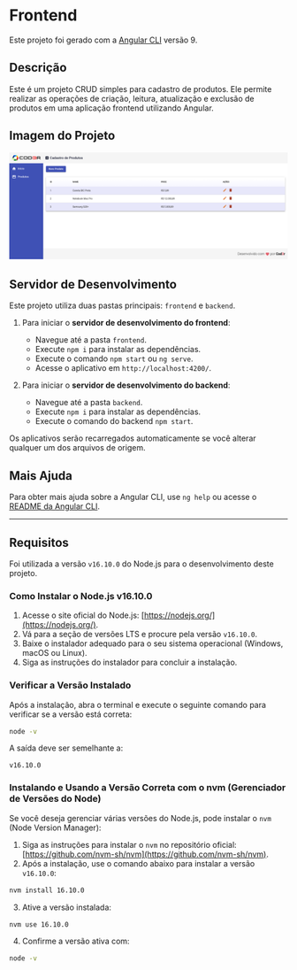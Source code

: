 # Frontend

Este projeto foi gerado com a [Angular CLI](https://github.com/angular/angular-cli) versão 9.

## Descrição

Este é um projeto CRUD simples para cadastro de produtos. Ele permite realizar as operações de criação, leitura, atualização e exclusão de produtos em uma aplicação frontend utilizando Angular.

## Imagem do Projeto

![Imagem do Projeto](imagens/localhost_4200_products.png)

## Servidor de Desenvolvimento

Este projeto utiliza duas pastas principais: `frontend` e `backend`.

1. Para iniciar o **servidor de desenvolvimento do frontend**:
   - Navegue até a pasta `frontend`.
   - Execute `npm i` para instalar as dependências.
   - Execute o comando `npm start` ou `ng serve`.
   - Acesse o aplicativo em `http://localhost:4200/`.

2. Para iniciar o **servidor de desenvolvimento do backend**:
   - Navegue até a pasta `backend`.
   - Execute `npm i` para instalar as dependências.
   - Execute o comando do backend `npm start`.

Os aplicativos serão recarregados automaticamente se você alterar qualquer um dos arquivos de origem.

## Mais Ajuda

Para obter mais ajuda sobre a Angular CLI, use `ng help` ou acesse o [README da Angular CLI](https://github.com/angular/angular-cli/blob/master/README.md).

---

## **Requisitos**

Foi utilizada a versão `v16.10.0` do Node.js para o desenvolvimento deste projeto. 

### Como Instalar o Node.js v16.10.0

1. Acesse o site oficial do Node.js: [https://nodejs.org/](https://nodejs.org/).
2. Vá para a seção de versões LTS e procure pela versão `v16.10.0`.
3. Baixe o instalador adequado para o seu sistema operacional (Windows, macOS ou Linux).
4. Siga as instruções do instalador para concluir a instalação.

### Verificar a Versão Instalado

Após a instalação, abra o terminal e execute o seguinte comando para verificar se a versão está correta:

```bash
node -v
```

A saída deve ser semelhante a:

```
v16.10.0
```

### Instalando e Usando a Versão Correta com o nvm (Gerenciador de Versões do Node)

Se você deseja gerenciar várias versões do Node.js, pode instalar o `nvm` (Node Version Manager):

1. Siga as instruções para instalar o `nvm` no repositório oficial: [https://github.com/nvm-sh/nvm](https://github.com/nvm-sh/nvm).
2. Após a instalação, use o comando abaixo para instalar a versão `v16.10.0`:

```bash
nvm install 16.10.0
```

3. Ative a versão instalada:

```bash
nvm use 16.10.0
```

4. Confirme a versão ativa com:

```bash
node -v
```
